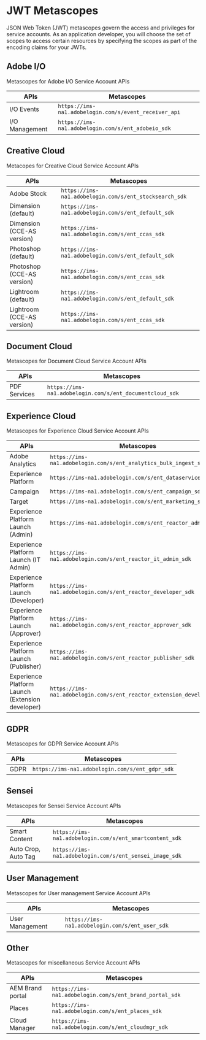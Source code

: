 # JWT Metascopes

JSON Web Token (JWT) metascopes govern the access and privileges for service accounts. As an application developer, you will choose the set of scopes to access certain resources by specifying the scopes as part of the encoding claims for your JWTs.

## Adobe I/O

Metascopes for Adobe I/O Service Account APIs

| APIs           | Metascopes                                            |
| -------------- | ----------------------------------------------------- |
| I/O Events     | `https://ims-na1.adobelogin.com/s/event_receiver_api` |
| I/O Management | `https://ims-na1.adobelogin.com/s/ent_adobeio_sdk`    |

## Creative Cloud

Metacopes for Creative Cloud Service Account APIs

| APIs                       | Metascopes                                             |
| -------------------------- | ------------------------------------------------------ |
| Adobe Stock                | `https://ims-na1.adobelogin.com/s/ent_stocksearch_sdk` |
| Dimension (default)        | `https://ims-na1.adobelogin.com/s/ent_default_sdk`     |
| Dimension (CCE-AS version) | `https://ims-na1.adobelogin.com/s/ent_ccas_sdk`        |
| Photoshop (default)        | `https://ims-na1.adobelogin.com/s/ent_default_sdk`     |
| Photoshop (CCE-AS version) | `https://ims-na1.adobelogin.com/s/ent_ccas_sdk`        |
| Lightroom (default)        | `https://ims-na1.adobelogin.com/s/ent_default_sdk`     |
| Lightroom (CCE-AS version) | `https://ims-na1.adobelogin.com/s/ent_ccas_sdk`        |

## Document Cloud

Metascopes for Document Cloud Service Account APIs

| APIs         | Metascopes                                               |
| ------------ | -------------------------------------------------------- |
| PDF Services | `https://ims-na1.adobelogin.com/s/ent_documentcloud_sdk` |

## Experience Cloud

Metascopes for Experience Cloud Service Account APIs

| APIs                                             | Metascopes                                                             |
| ------------------------------------------------ | ---------------------------------------------------------------------- |
| Adobe Analytics                                  | `https://ims-na1.adobelogin.com/s/ent_analytics_bulk_ingest_sdk`       |
| Experience Platform                              | `https://ims-na1.adobelogin.com/s/ent_dataservices_sdk`                |
| Campaign                                         | `https://ims-na1.adobelogin.com/s/ent_campaign_sdk`                    |
| Target                                           | `https://ims-na1.adobelogin.com/s/ent_marketing_sdk`                   |
| Experience Platform Launch (Admin)               | `https://ims-na1.adobelogin.com/s/ent_reactor_admin_sdk`               |
| Experience Platform Launch (IT Admin)            | `https://ims-na1.adobelogin.com/s/ent_reactor_it_admin_sdk`            |
| Experience Platform Launch (Developer)           | `https://ims-na1.adobelogin.com/s/ent_reactor_developer_sdk`           |
| Experience Platform Launch (Approver)            | `https://ims-na1.adobelogin.com/s/ent_reactor_approver_sdk`            |
| Experience Platform Launch (Publisher)           | `https://ims-na1.adobelogin.com/s/ent_reactor_publisher_sdk`           |
| Experience Platform Launch (Extension developer) | `https://ims-na1.adobelogin.com/s/ent_reactor_extension_developer_sdk` |

## GDPR

Metascopes for GDPR Service Account APIs

| APIs | Metascopes                                      |
| ---- | ----------------------------------------------- |
| GDPR | `https://ims-na1.adobelogin.com/s/ent_gdpr_sdk` |

## Sensei

Metascopes for Sensei Service Account APIs

| APIs                | Metascopes                                              |
| ------------------- | ------------------------------------------------------- |
| Smart Content       | `https://ims-na1.adobelogin.com/s/ent_smartcontent_sdk` |
| Auto Crop, Auto Tag | `https://ims-na1.adobelogin.com/s/ent_sensei_image_sdk` |

## User Management

Metascopes for User management Service Account APIs

| APIs            | Metascopes                                      |
| --------------- | ----------------------------------------------- |
| User Management | `https://ims-na1.adobelogin.com/s/ent_user_sdk` |

## Other

Metascopes for miscellaneous Service Account APIs

| APIs             | Metascopes                                              |
| ---------------- | ------------------------------------------------------- |
| AEM Brand portal | `https://ims-na1.adobelogin.com/s/ent_brand_portal_sdk` |
| Places           | `https://ims-na1.adobelogin.com/s/ent_places_sdk`       |
| Cloud Manager    | `https://ims-na1.adobelogin.com/s/ent_cloudmgr_sdk`     |
